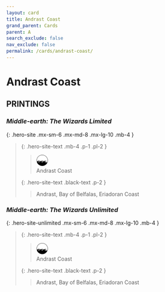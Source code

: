 ```yaml
---
layout: card
title: Andrast Coast
grand_parent: Cards
parent: A
search_exclude: false
nav_exclude: false
permalink: /cards/andrast-coast/
---
```


# Andrast Coast


## PRINTINGS


### _Middle-earth: The Wizards Limited_

{: .hero-site .mx-sm-6 .mx-md-8 .mx-lg-10 .mb-4 }
> {: .hero-site-text .mb-4 .p-1 .pl-2 }
> > <div class="card-mp"><img src="/assets/images/coastalsea.svg"></div>
> > <div class="character-card-name">Andrast Coast</div>
>
> {: .hero-site-text .black-text .p-2 }
> > Andrast, Bay of Belfalas, Eriadoran Coast 
> 

### _Middle-earth: The Wizards Unlimited_

{: .hero-site-unlimited .mx-sm-6 .mx-md-8 .mx-lg-10 .mb-4 }
> {: .hero-site-text .mb-4 .p-1 .pl-2 }
> > <div class="card-mp"><img src="/assets/images/coastalsea.svg"></div>
> > <div class="character-card-name">Andrast Coast</div>
>
> {: .hero-site-text .black-text .p-2 }
> > Andrast, Bay of Belfalas, Eriadoran Coast 
> 
